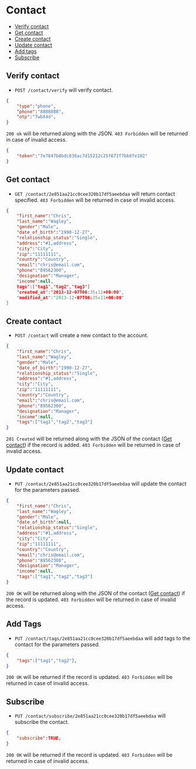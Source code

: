 Contact
====================

* [Verify contact](#verify-contact)
* [Get contact](#get-contact)
* [Create contact](#create-contact)
* [Update contact](#update-contact)
* [Add tags](#add-tags)
* [Subscribe](#subscribe)



Verify contact
----------------

* `POST /contact/verify` will verify contact.

```json
{
	"type":"phone",
	"phone":"8888888",
	"otp":"7wbX4d",
}
```

`200 ok` will be returned along with the JSON. `403 Forbidden` will be returned in case of invalid access.

```json
{
	"token":"7e7047b8bdc836ac7d15212c25f672f7bb8fe102"
}
```

Get  contact
----------------

* `GET /contact/2e851aa21cc0cee320b17df5aeebdaa` will return contact specified. `403 Forbidden` will be returned in case of invalid access.

```json
{
	"first_name":"Chris",
	"last_name":"Wagley",
	"gender":"Male",
	"date_of_birth":"1990-12-27",
	"relationship_status":"Single",
	"address":"#1,address",
	"city":"City",
	"zip":"11111111",
	"country":"Country",
	"email":"chris@email.com",
	"phone":"89562300",
	"designation":"Manager",
	"income":null,
	tags":["tag1","tag2","tag3"]
	"created_at":"2013-12-07T06:35:11+00:00",
	"modified_at":"2013-12-07T06:35:11+00:00"
}
```
Create contact
----------------

* `POST /contact` will create a new contact to the account.

```json
{
	"first_name":"Chris",
	"last_name":"Wagley",
	"gender":"Male",
	"date_of_birth":"1990-12-27",
	"relationship_status":"Single",
	"address":"#1,address",
	"city":"City",
	"zip":"11111111",
	"country":"Country",
	"email":"chris@email.com",
	"phone":"89562300",
	"designation":"Manager",
	"income":null,
	"tags":["tag1","tag2","tag3"]
}
```

`201 Created` will be returned along with the JSON of the contact ([Get contact](#get-contact)) if the record is added. `403 Forbidden` will be returned in case of invalid access.


Update contact
----------------

* `PUT /contact/2e851aa21cc0cee320b17df5aeebdaa` will update the contact for the parameters passed.

```json
{
	"first_name":"Chris",
	"last_name":"Wagley",
	"gender":"Male",
	"date_of_birth":null,
	"relationship_status":"Single",
	"address":"#1,address",
	"city":"City",
	"zip":"11111111",
	"country":"Country",
	"email":"chris@email.com",
	"phone":"89562300",
	"designation":"Manager",
	"income":null,
	"tags":["tag1","tag2","tag3"]
}
```
`200 OK` will be returned along with the JSON of the contact ([Get contact](#get-contact)) if the record is updated. `403 Forbidden` will be returned in case of invalid access.


Add Tags
----------------

* `PUT /contact/tags/2e851aa21cc0cee320b17df5aeebdaa` will add tags to the contact for the parameters passed.

```json
{
	"tags":["tag1","tag2"],
}
```
`200 OK` will be returned if the record is updated. `403 Forbidden` will be returned in case of invalid access.

Subscribe
----------------

* `PUT /contact/subscribe/2e851aa21cc0cee320b17df5aeebdaa` will subscribe the contact.

```json
{
	"subscribe":TRUE,
}
```
`200 OK` will be returned if the record is updated. `403 Forbidden` will be returned in case of invalid access.


